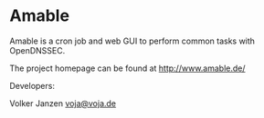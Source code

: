 Amable
======

Amable is a cron job and web GUI to perform common tasks with OpenDNSSEC.

The project homepage can be found at http://www.amable.de/

Developers:

Volker Janzen <voja@voja.de>

